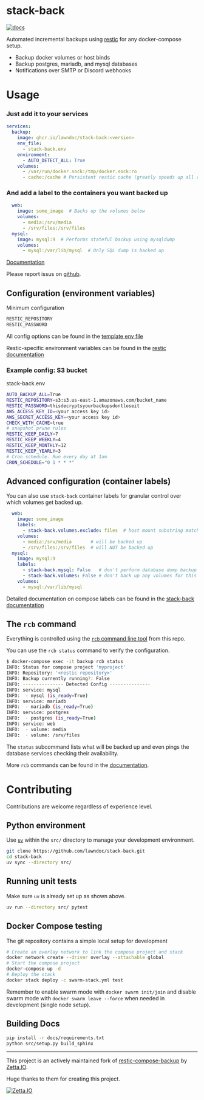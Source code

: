 
# stack-back

[![docs](https://readthedocs.org/projects/stack-back/badge/?version=latest)](https://stack-back.readthedocs.io)

Automated incremental backups using [restic] for any docker-compose setup.

* Backup docker volumes or host binds
* Backup postgres, mariadb, and mysql databases
* Notifications over SMTP or Discord webhooks

# Usage

### Just add it to your services

```yaml
services:
  backup:
    image: ghcr.io/lawndoc/stack-back:<version>
    env_file:
      - stack-back.env
    environment:
      - AUTO_DETECT_ALL: True
    volumes:
      - /var/run/docker.sock:/tmp/docker.sock:ro
      - cache:/cache # Persistent restic cache (greatly speeds up all restic operations)
```

### And add a label to the containers you want backed up

```yaml
  web:
    image: some_image  # Backs up the volumes below
    volumes:
      - media:/srv/media
      - /srv/files:/srv/files
  mysql:
    image: mysql:9  # Performs stateful backup using mysqldump
    volumes:
      - mysql:/var/lib/mysql  # Only SQL dump is backed up
```

[Documentation](https://stack-back.readthedocs.io)

Please report issus on [github](https://github.com/lawndoc/stack-back/issues).

## Configuration (environment variables)

Minimum configuration

```bash
RESTIC_REPOSITORY
RESTIC_PASSWORD
```

All config options can be found in the [template env file](./stack-back.env.template)

Restic-specific environment variables can be found in the [restic documentation](https://restic.readthedocs.io/en/stable/040_backup.html#environment-variables)

### Example config: S3 bucket

stack-back.env

```bash
AUTO_BACKUP_ALL=True
RESTIC_REPOSITORY=s3:s3.us-east-1.amazonaws.com/bucket_name
RESTIC_PASSWORD=thisdecryptsyourbackupsdontloseit
AWS_ACCESS_KEY_ID=<your access key id>
AWS_SECRET_ACCESS_KEY=<your access key id>
CHECK_WITH_CACHE=true
# snapshot prune rules
RESTIC_KEEP_DAILY=7
RESTIC_KEEP_WEEKLY=4
RESTIC_KEEP_MONTHLY=12
RESTIC_KEEP_YEARLY=3
# Cron schedule. Run every day at 1am
CRON_SCHEDULE="0 1 * * *"
```

## Advanced configuration (container labels)

You can also use `stack-back` container labels for granular control over which volumes get backed up.

```yaml
  web:
    image: some_image
    labels:
      - stack-back.volumes.exclude: files  # host mount substring matching
    volumes:
      - media:/srv/media       # will be backed up
      - /srv/files:/srv/files  # will NOT be backed up
  mysql:
    image: mysql:9
    labels:
      - stack-back.mysql: False   # don't perform database dump backup
      - stack-back.volumes: False # don't back up any volumes for this container either
    volumes:
      - mysql:/var/lib/mysql
```

Detailed documentation on compose labels can be found in the [stack-back documentation](https://stack-back.readthedocs.io/en/latest/guide/configuration.html#compose-labels)

## The `rcb` command

Everything is controlled using the [`rcb` command line tool](./src/) from this repo.

You can use the `rcb status` command to verify the configuration.

```bash
$ docker-compose exec -it backup rcb status
INFO: Status for compose project 'myproject'
INFO: Repository: '<restic repository>'
INFO: Backup currently running?: False
INFO: --------------- Detected Config ---------------
INFO: service: mysql
INFO:  - mysql (is_ready=True)
INFO: service: mariadb
INFO:  - mariadb (is_ready=True)
INFO: service: postgres
INFO:  - postgres (is_ready=True)
INFO: service: web
INFO:  - volume: media
INFO:  - volume: /srv/files
```

The `status` subcommand lists what will be backed up and even pings the database services checking their availability.

More `rcb` commands can be found in the [documentation].

# Contributing

Contributions are welcome regardless of experience level.

## Python environment

Use [`uv`](https://docs.astral.sh/uv/) within the `src/` directory to manage your development environment.

```bash
git clone https://github.com/lawndoc/stack-back.git
cd stack-back
uv sync --directory src/
```

## Running unit tests

Make sure `uv` is already set up as shown above.

```bash
uv run --directory src/ pytest
```

## Docker Compose testing

The git repository contains a simple local setup for development

```bash
# Create an overlay network to link the compose project and stack
docker network create --driver overlay --attachable global
# Start the compose project
docker-compose up -d
# Deploy the stack
docker stack deploy -c swarm-stack.yml test
```

Remember to enable swarm mode with `docker swarm init/join` and disable swarm
mode with `docker swarm leave --force` when needed in development (single node setup).

## Building Docs

```bash
pip install -r docs/requirements.txt
python src/setup.py build_sphinx
```

[restic]: https://restic.net/
[documentation]: https://stack-back.readthedocs.io

---
This project is an actively maintained fork of [restic-compose-backup](https://github.com/ZettaIO/restic-compose-backup) by [Zetta.IO](https://www.zetta.io).

Huge thanks to them for creating this project.

[![Zetta.IO](https://raw.githubusercontent.com/lawndoc/stack-back/main/.github/logo.png)](https://www.zetta.io)

